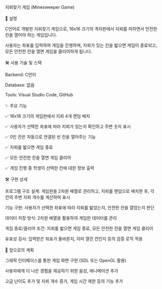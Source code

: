 지뢰찾기 게임 (Minesweeper Game)
<br><br />
📌 설명

C언어로 개발한 지뢰찾기 게임으로, 16x16 크기의 격자판에서 지뢰를 피하면서 안전한 칸을 열어야 하는 게임입니다.

사용자는 좌표를 입력하여 게임을 진행하며, 지뢰가 있는 칸을 밟으면 게임이 종료되고, 모든 안전한 칸을 열면 게임을 클리어하게 됩니다.
<br><br />
🛠 사용 기술 및 스택

Backend: C언어

Database: 없음

Tools: Visual Studio Code, GitHub
<br><br />
✨ 주요 기능

✅ 16x16 크기의 게임판에서 지뢰 4개 랜덤 배치

✅ 사용자가 선택한 좌표에 따라 지뢰가 있는지 확인하고 주변 숫자 표시

✅ 0인 칸은 자동으로 연결된 빈 칸을 열어주는 기능

✅ 지뢰를 밟으면 게임 종료

✅ 모든 안전한 칸을 열면 게임 클리어

✅ 게임 진행 중 학생이 선택한 칸에 대한 정보 출력
<br><br />
🛠 구현 상세

프로그램 구조 설계: 게임판을 2차원 배열로 관리하고, 지뢰를 랜덤으로 배치한 후, 각 칸의 주변 지뢰 개수를 계산하여 표시

기능 구현: 사용자가 선택한 좌표에 따라 지뢰를 밟았는지, 안전한 칸을 열었는지 판단

데이터 저장 방식: 2차원 배열을 활용하여 게임판 데이터를 관리

게임 종료/클리어 조건: 지뢰를 밟으면 게임 종료, 모든 안전한 칸을 열면 게임 클리어

유효성 검사: 입력받은 좌표가 올바른지, 이미 열린 칸인지 등의 검증 로직 적용
<br><br />
🚀 앞으로의 계획

그래픽 인터페이스를 통한 게임 화면 구현 (SDL 또는 OpenGL 활용)

사용자에게 더 나은 경험을 제공하기 위한 음성, 애니메이션 추가

고급 난이도 추가 및 지뢰 개수 증가, 게임 시간 제한 등의 기능 추가
